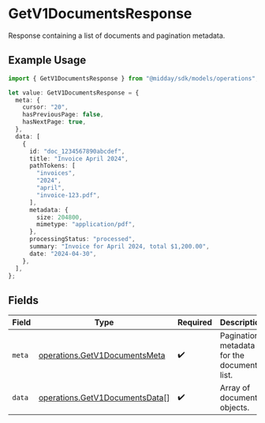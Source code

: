 # GetV1DocumentsResponse

Response containing a list of documents and pagination metadata.

## Example Usage

```typescript
import { GetV1DocumentsResponse } from "@midday/sdk/models/operations";

let value: GetV1DocumentsResponse = {
  meta: {
    cursor: "20",
    hasPreviousPage: false,
    hasNextPage: true,
  },
  data: [
    {
      id: "doc_1234567890abcdef",
      title: "Invoice April 2024",
      pathTokens: [
        "invoices",
        "2024",
        "april",
        "invoice-123.pdf",
      ],
      metadata: {
        size: 204800,
        mimetype: "application/pdf",
      },
      processingStatus: "processed",
      summary: "Invoice for April 2024, total $1,200.00",
      date: "2024-04-30",
    },
  ],
};
```

## Fields

| Field                                                                            | Type                                                                             | Required                                                                         | Description                                                                      |
| -------------------------------------------------------------------------------- | -------------------------------------------------------------------------------- | -------------------------------------------------------------------------------- | -------------------------------------------------------------------------------- |
| `meta`                                                                           | [operations.GetV1DocumentsMeta](../../models/operations/getv1documentsmeta.md)   | :heavy_check_mark:                                                               | Pagination metadata for the documents list.                                      |
| `data`                                                                           | [operations.GetV1DocumentsData](../../models/operations/getv1documentsdata.md)[] | :heavy_check_mark:                                                               | Array of document objects.                                                       |